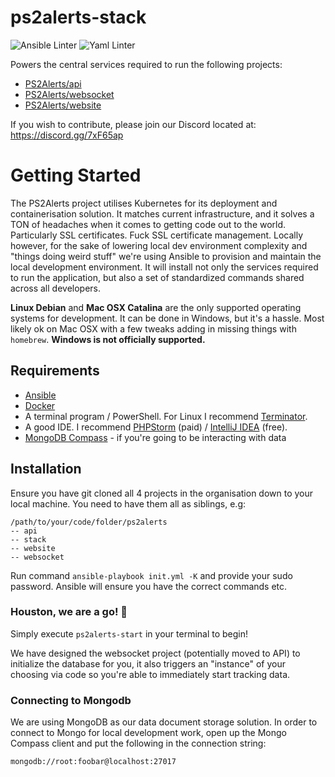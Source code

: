 # ps2alerts-stack

![Ansible Linter](https://github.com/ps2alerts/stack/workflows/Ansible%20Linter/badge.svg) ![Yaml Linter](https://github.com/ps2alerts/stack/workflows/Yaml%20Lint/badge.svg) 

Powers the central services required to run the following projects:
 
* [PS2Alerts/api](https://github.com/PS2Alerts/api)
* [PS2Alerts/websocket](https://github.com/PS2Alerts/websocket)
* [PS2Alerts/website](https://github.com/PS2Alerts/website)

If you wish to contribute, please join our Discord located at: https://discord.gg/7xF65ap

# Getting Started

The PS2Alerts project utilises Kubernetes for its deployment and containerisation solution. It matches current infrastructure, and it solves a TON of headaches when it comes to getting code out to the world. Particularly SSL certificates. Fuck SSL certificate management. Locally however, for the sake of lowering local dev environment complexity and "things doing weird stuff" we're using Ansible to provision and maintain the local development environment. It will install not only the services required to run the application, but also a set of standardized commands shared across all developers.

**Linux Debian** and **Mac OSX Catalina** are the only supported operating systems for development. It can be done in Windows, but it's a hassle. Most likely ok on Mac OSX with a few tweaks adding in missing things with `homebrew`. **Windows is not officially supported.**

## Requirements

* [Ansible](https://docs.ansible.com/ansible/latest/installation_guide/intro_installation.html#installing-ansible-on-ubuntu)
* [Docker](https://docs.docker.com/get-docker)
* A terminal program / PowerShell. For Linux I recommend [Terminator](https://gnometerminator.blogspot.com/p/introduction.html).
* A good IDE. I recommend [PHPStorm](https://www.jetbrains.com/phpstorm/) (paid) / [IntelliJ IDEA](https://www.jetbrains.com/idea/) (free).
* [MongoDB Compass](https://www.mongodb.com/products/compass) - if you're going to be interacting with data 

## Installation

Ensure you have git cloned all 4 projects in the organisation down to your local machine. You need to have them all as siblings, e.g:

```
/path/to/your/code/folder/ps2alerts
-- api
-- stack
-- website
-- websocket
```

Run command `ansible-playbook init.yml -K` and provide your sudo password. Ansible will ensure you have the correct commands etc. 

### Houston, we are a go! :rocket:

Simply execute `ps2alerts-start` in your terminal to begin!

We have designed the websocket project (potentially moved to API) to initialize the database for you, it also triggers an "instance" of your choosing via code so you're able to immediately start tracking data.

### Connecting to Mongodb

We are using MongoDB as our data document storage solution. In order to connect to Mongo for local development work, open up the Mongo Compass client and put the following in the connection string:

`mongodb://root:foobar@localhost:27017`

